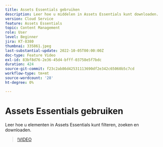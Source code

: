 ```yaml
---
title: Assets Essentials gebruiken
description: Leer hoe u middelen in Assets Essentials kunt downloaden.
version: Cloud Service
feature: Assets Essentials
topic: Content Management
role: User
level: Beginner
jira: KT-8380
thumbnai: 335861.jpeg
last-substantial-update: 2022-10-05T00:00:00Z
doc-type: Feature Video
exl-id: 83bf8d76-2e36-45d4-bfff-03758e5f7bdc
duration: 424
source-git-commit: f23c2ab86d42531113690df2e342c65060b5c7cd
workflow-type: tm+mt
source-wordcount: '28'
ht-degree: 0%

---
```


# Assets Essentials gebruiken

Leer hoe u elementen in Assets Essentials kunt filteren, zoeken en downloaden.

>[!VIDEO](https://video.tv.adobe.com/v/335861?quality=12&learn=on)
